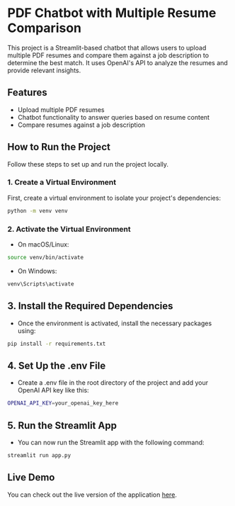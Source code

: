 # PDF Chatbot with Multiple Resume Comparison

This project is a Streamlit-based chatbot that allows users to upload multiple PDF resumes and compare them against a job description to determine the best match. It uses OpenAI's API to analyze the resumes and provide relevant insights.

## Features
- Upload multiple PDF resumes
- Chatbot functionality to answer queries based on resume content
- Compare resumes against a job description

## How to Run the Project

Follow these steps to set up and run the project locally.

### 1. Create a Virtual Environment

First, create a virtual environment to isolate your project's dependencies:

```bash
python -m venv venv
```

### 2. Activate the Virtual Environment
- On macOS/Linux:

```bash
source venv/bin/activate
```
- On Windows:

``` bash
venv\Scripts\activate
```
## 3. Install the Required Dependencies
- Once the environment is activated, install the necessary packages using:

```bash
pip install -r requirements.txt
```
## 4. Set Up the .env File
- Create a .env file in the root directory of the project and add your OpenAI API key like this:

```bash
OPENAI_API_KEY=your_openai_key_here
```
## 5. Run the Streamlit App
- You can now run the Streamlit app with the following command:

```bash
streamlit run app.py
```
## Live Demo
You can check out the live version of the application [here](https://huggingface.co/spaces/HikmatUllah/Chat_with_your_PDFs).
